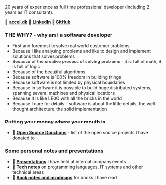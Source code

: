 20 years of experience as full time professional developer (including 2 years as IT consultant).

🔗 [**accel.dk**](https://www.accel.dk/)
🔗 [**LinkedIn**](https://www.linkedin.com/in/morten-andersen-cph/)
🔗 [**GitHub**](https://github.com/morten-andersen)

### THE WHY? - why am I a software developer

* First and foremost to solve real world customer problems
* Because I like analyzing problems and like to design and implement solutions that solves problems
* Because of the creative process of solving problems - it is full of math, it is full of logic
* Because of the beautiful algorithms
* Because software is 100% freedom in building things
* Because software is not limited by physical boundaries
* Because in software it is possible to build huge distributed systems, spanning several machines and physical locations
* Because It is like LEGO with all the bricks in the world
* Because I care for details - software is about the little details, the well thought architecture, the solid implementation

### Putting your money where your mouth is

* 🔗 [**Open Source Donations**](https://tech-notes.accel.dk/opensource) - list of the open source projects I have donated to

### Some personal notes and presentations

* 🔗 [**Presentations**](https://presentations.accel.dk/) I have held at internal company events
* 🔗 [**Tech notes**](https://tech-notes.accel.dk/) on programming languages, IT systems and other technical areas
* 🔗 [**Book notes and mindmaps**](https://book-notes.accel.dk/) for books I have read
